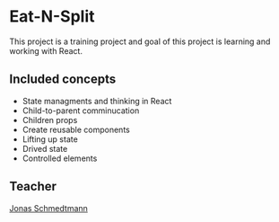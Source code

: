 # Eat-N-Split
This project is a training project and goal of this project is learning and working with React.

## Included concepts
- State managments and thinking in React
- Child-to-parent comminucation
- Children props
- Create reusable components
- Lifting up state
- Drived state
- Controlled elements

## Teacher
[Jonas Schmedtmann](https://github.com/jonasschmedtmann)
